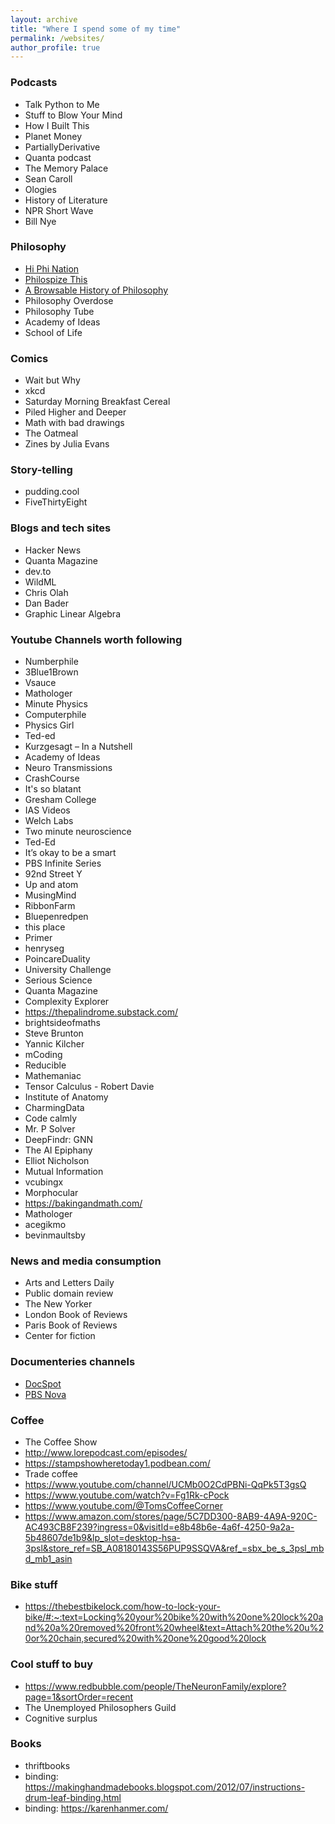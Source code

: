 ```yaml
---
layout: archive
title: "Where I spend some of my time"
permalink: /websites/
author_profile: true
---
```


### Podcasts
* Talk Python to Me
* Stuff to Blow Your Mind
* How I Built This
* Planet Money
* PartiallyDerivative
* Quanta podcast
* The Memory Palace
* Sean Caroll
* Ologies
* History of Literature
* NPR Short Wave
* Bill Nye


### Philosophy
* [Hi Phi Nation](https://hiphination.org/)
* [Philospize This](http://philosophizethis.org/)
* [A Browsable History of Philosophy](https://www.denizcemonduygu.com/philo/browse/)
* Philosophy Overdose
* Philosophy Tube
* Academy of Ideas
* School of Life

### Comics
* Wait but Why
* xkcd
* Saturday Morning Breakfast Cereal
* Piled Higher and Deeper
* Math with bad drawings
* The Oatmeal
* Zines by Julia Evans

### Story-telling
* pudding.cool
* FiveThirtyEight

### Blogs and tech sites
* Hacker News
* Quanta Magazine
* dev.to
* WildML
* Chris Olah
* Dan Bader
* Graphic Linear Algebra

### Youtube Channels worth following
* Numberphile
* 3Blue1Brown
* Vsauce
* Mathologer
* Minute Physics
* Computerphile
* Physics Girl
* Ted-ed
* Kurzgesagt – In a Nutshell
* Academy of Ideas
* Neuro Transmissions
* CrashCourse
* It's so blatant
* Gresham College
* IAS Videos
* Welch Labs
* Two minute neuroscience
* Ted-Ed
* It’s okay to be a smart
* PBS Infinite Series
* 92nd Street Y
* Up and atom
* MusingMind
* RibbonFarm
* Bluepenredpen
* this place
* Primer
* henryseg
* PoincareDuality
* University Challenge
* Serious Science
* Quanta Magazine
* Complexity Explorer
* https://thepalindrome.substack.com/
* brightsideofmaths
* Steve Brunton
* Yannic Kilcher
* mCoding
* Reducible
* Mathemaniac
* Tensor Calculus - Robert Davie
* Institute of Anatomy
* CharmingData
* Code calmly
* Mr. P Solver
* DeepFindr: GNN
* The AI Epiphany
* Elliot Nicholson
* Mutual Information
* vcubingx
* Morphocular
* https://bakingandmath.com/
* Mathologer
* acegikmo
* bevinmaultsby

### News and media consumption
* Arts and Letters Daily
* Public domain review
* The New Yorker
* London Book of Reviews
* Paris Book of Reviews
* Center for fiction

### Documenteries channels
* [DocSpot](https://www.youtube.com/channel/UC3_WamCQSQbP6weftHQkRVA/playlists)
* [PBS Nova](https://www.youtube.com/playlist?list=PL152bjytsMC4bxFN5gEkDxYg10gcwDdLg)

### Coffee
* The Coffee Show
* http://www.lorepodcast.com/episodes/
* https://stampshowheretoday1.podbean.com/
* Trade coffee
* https://www.youtube.com/channel/UCMb0O2CdPBNi-QqPk5T3gsQ
* https://www.youtube.com/watch?v=Fg1Rk-cPock
* https://www.youtube.com/@TomsCoffeeCorner
* https://www.amazon.com/stores/page/5C7DD300-8AB9-4A9A-920C-AC493CB8F239?ingress=0&visitId=e8b48b6e-4a6f-4250-9a2a-5b48607de1b9&lp_slot=desktop-hsa-3psl&store_ref=SB_A08180143S56PUP9SSQVA&ref_=sbx_be_s_3psl_mbd_mb1_asin

### Bike stuff
* https://thebestbikelock.com/how-to-lock-your-bike/#:~:text=Locking%20your%20bike%20with%20one%20lock%20and%20a%20removed%20front%20wheel&text=Attach%20the%20u%20or%20chain,secured%20with%20one%20good%20lock

### Cool stuff to buy
* https://www.redbubble.com/people/TheNeuronFamily/explore?page=1&sortOrder=recent
* The Unemployed Philosophers Guild
* Cognitive surplus


### Books
* thriftbooks
* binding: https://makinghandmadebooks.blogspot.com/2012/07/instructions-drum-leaf-binding.html
* binding: https://karenhanmer.com/


